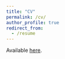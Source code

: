 ```yaml
---
title: "CV"
permalink: /cv/
author_profile: true
redirect_from:
  - /resume
---
```



<!---<embed src="https://joshuadhigbee.github.io/files/JoshuaDHigbee_CV_2022.pdf" type="application/pdf" width="600px" height="500px" />--->

<!---<embed src="https://github.com/joshuadhigbee/joshuadhigbee.github.io/blob/master/files/CV_JDH_Trim.pdf" type="application/pdf" width="600px" height="500px" />--->

Available <a href="https://joshuadhigbee.github.io/files/JoshuaDHigbee_CV.pdf">here</a>.
